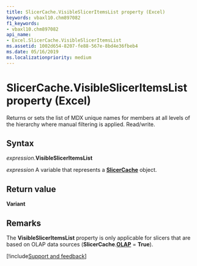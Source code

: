 ```yaml
---
title: SlicerCache.VisibleSlicerItemsList property (Excel)
keywords: vbaxl10.chm897082
f1_keywords:
- vbaxl10.chm897082
api_name:
- Excel.SlicerCache.VisibleSlicerItemsList
ms.assetid: 1002d654-8207-fe88-567e-8bd4e36fbeb4
ms.date: 05/16/2019
ms.localizationpriority: medium
---
```



# SlicerCache.VisibleSlicerItemsList property (Excel)

Returns or sets the list of MDX unique names for members at all levels of the hierarchy where manual filtering is applied. Read/write.


## Syntax

_expression_.**VisibleSlicerItemsList**

_expression_ A variable that represents a **[SlicerCache](Excel.SlicerCache.md)** object.


## Return value

**Variant**


## Remarks

The **VisibleSlicerItemsList** property is only applicable for slicers that are based on OLAP data sources (**SlicerCache**.**[OLAP](Excel.SlicerCache.OLAP.md)** = **True**).




[!include[Support and feedback](~/includes/feedback-boilerplate.md)]